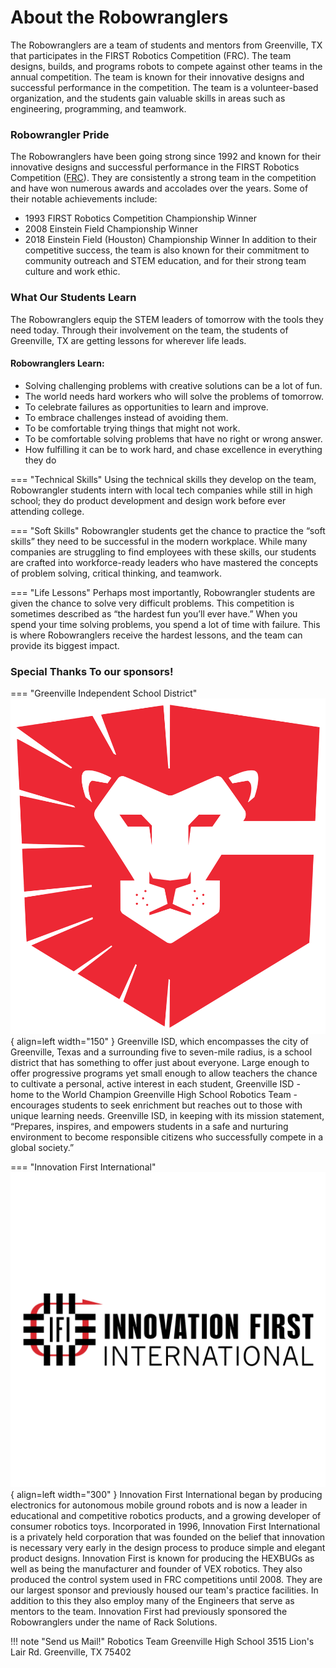 # About the Robowranglers
The Robowranglers are a team of students and mentors from Greenville, TX that participates in the FIRST Robotics Competition (FRC). The team designs, builds, and programs robots to compete against other teams in the annual competition. The team is known for their innovative designs and successful performance in the competition. The team is a volunteer-based organization, and the students gain valuable skills in areas such as engineering, programming, and teamwork.

### Robowrangler Pride
The Robowranglers have been going strong since 1992 and known for their innovative designs and successful performance in the FIRST Robotics Competition ([FRC](https://www.firstinspires.org/robotics/frc)). They are consistently a strong team in the competition and have won numerous awards and accolades over the years.
Some of their notable achievements include:

* 1993 FIRST Robotics Competition Championship Winner
* 2008 Einstein Field Championship Winner
* 2018 Einstein Field (Houston) Championship Winner
In addition to their competitive success, the team is also known for their commitment to community outreach and STEM education, and for their strong team culture and work ethic.

### What Our Students Learn
The Robowranglers equip the STEM leaders of tomorrow with the tools they need today. Through their involvement on the team, the students of Greenville, TX are getting lessons for wherever life leads.

#### Robowranglers Learn:
* Solving challenging problems with creative solutions can be a lot of fun.
* The world needs hard workers who will solve the problems of tomorrow.
* To celebrate failures as opportunities to learn and improve.
* To embrace challenges instead of avoiding them.
* To be comfortable trying things that might not work.
* To be comfortable solving problems that have no right or wrong answer.
* How fulfilling it can be to work hard, and chase excellence in everything they do



=== "Technical Skills"
    Using the technical skills they develop on the team, Robowrangler students intern with local tech companies while still in high school; they do product development and design work before ever attending college.

=== "Soft Skills"
    Robowrangler students get the chance to practice the “soft skills” they need to be successful in the modern workplace. While many companies are struggling to find employees with these skills, our students are crafted into workforce-ready leaders who have mastered the concepts of problem solving, critical thinking, and teamwork.

=== "Life Lessons"
    Perhaps most importantly, Robowrangler students are given the chance to solve very difficult problems. This competition is sometimes described as “the hardest fun you’ll ever have.”
    When you spend your time solving problems, you spend a lot of time with failure. This is where Robowranglers receive the hardest lessons, and the team can provide its biggest impact.

### Special Thanks To our sponsors!

=== "Greenville Independent School District"
    ![GISD](./images/GISD.svg){ align=left width="150" }
    Greenville ISD, which encompasses the city of Greenville, Texas and a surrounding five to seven-mile radius, is a school district that has something to offer just about everyone. Large enough to offer progressive programs yet small enough to allow teachers the chance to cultivate a personal, active interest in each student, Greenville ISD - home to the World Champion Greenville High School Robotics Team - encourages students to seek enrichment but reaches out to those with unique learning needs. Greenville ISD, in keeping with its mission statement, “Prepares, inspires, and empowers students in a safe and nurturing environment to become responsible citizens who successfully compete in a global society.”

=== "Innovation First International"
    ![IFI](./images/ifi.svg){ align=left width="300" }
    Innovation First International began by producing electronics for autonomous mobile ground robots and is now a leader in educational and competitive robotics products, and a growing developer of consumer robotics toys. Incorporated in 1996, Innovation First International is a privately held corporation that was founded on the belief that innovation is necessary very early in the design process to produce simple and elegant product designs. Innovation First is known for producing the HEXBUGs as well as being the manufacturer and founder of VEX robotics. They also produced the control system used in FRC competitions until 2008. They are our largest sponsor and previously housed our team's practice facilities. In addition to this they also employ many of the Engineers that serve as mentors to the team. Innovation First had previously sponsored the Robowranglers under the name of Rack Solutions.

!!! note "Send us Mail!"
    Robotics Team
    Greenville High School
    3515 Lion's Lair Rd.
    Greenville, TX 75402